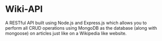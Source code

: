 # Wiki-API
A RESTful API built using Node.js and Express.js which allows you to perform all CRUD operations using MongoDB as the database (along with mongoose) on articles just like on a Wikipedia like website.
